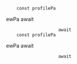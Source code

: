 
                

        const profilePa
ewPa
                        await

                        await
        const profilePa
ewPa
                        await

                        await

